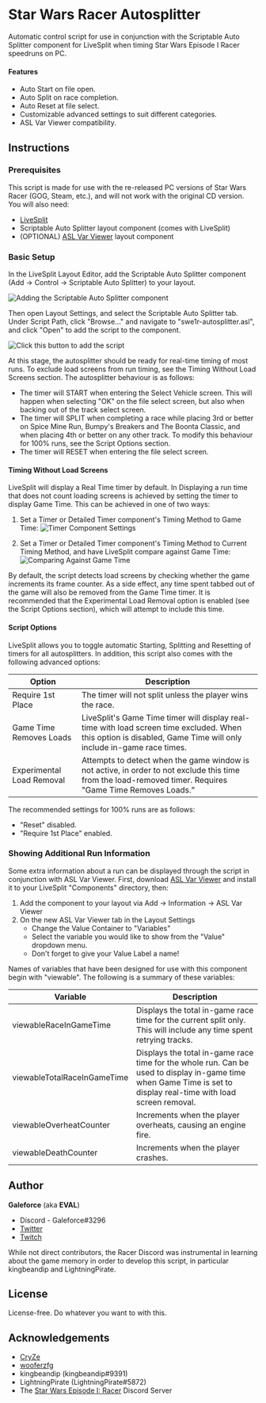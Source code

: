 # Star Wars Racer Autosplitter

Automatic control script for use in conjunction with the Scriptable Auto Splitter component for LiveSplit when timing Star Wars Episode I Racer speedruns on PC.

#### Features

* Auto Start on file open.
* Auto Split on race completion.
* Auto Reset at file select.
* Customizable advanced settings to suit different categories.
* ASL Var Viewer compatibility.

## Instructions

### Prerequisites

This script is made for use with the re-released PC versions of Star Wars Racer (GOG, Steam, etc.), and will not work with the original CD version. You will also need:

* [LiveSplit](https://livesplit.org/)
* Scriptable Auto Splitter layout component (comes with LiveSplit)
* (OPTIONAL) [ASL Var Viewer](https://github.com/hawkerm/LiveSplit.ASLVarViewer/releases) layout component

### Basic Setup

In the LiveSplit Layout Editor, add the Scriptable Auto Splitter component (Add -> Control -> Scriptable Auto Splitter) to your layout.

![Adding the Scriptable Auto Splitter component](https://raw.githubusercontent.com/everalert/swe1r-autosplitter/master/img/add-autosplitter.png)

Then open Layout Settings, and select the Scriptable Auto Splitter tab. Under Script Path, click "Browse..." and navigate to "swe1r-autosplitter.asl", and click "Open" to add the script to the component.

![Click this button to add the script](https://raw.githubusercontent.com/everalert/swe1r-autosplitter/master/img/add-script.png)

At this stage, the autosplitter should be ready for real-time timing of most runs. To exclude load screens from run timing, see the Timing Without Load Screens section. The autosplitter behaviour is as follows:

* The timer will START when entering the Select Vehicle screen. This will happen when selecting "OK" on the file select screen, but also when backing out of the track select screen.
* The timer will SPLIT when completing a race while placing 3rd or better on Spice Mine Run, Bumpy's Breakers and The Boonta Classic, and when placing 4th or better on any other track. To modify this behaviour for 100% runs, see the Script Options section.
* The timer will RESET when entering the file select screen.

#### Timing Without Load Screens

LiveSplit will display a Real Time timer by default. In Displaying a run time that does not count loading screens is achieved by setting the timer to display Game Time. This can be achieved in one of two ways:

1. Set a Timer or Detailed Timer component's Timing Method to Game Time: 
![Timer Component Settings](https://raw.githubusercontent.com/everalert/swe1r-autosplitter/master/img/use-gametime-timer.png)

2. Set a Timer or Detailed Timer component's Timing Method to Current Timing Method, and have LiveSplit compare against Game Time:
![Comparing Against Game Time](https://raw.githubusercontent.com/everalert/swe1r-autosplitter/master/img/use-gametime-comparison.png)

By default, the script detects load screens by checking whether the game increments its frame counter. As a side effect, any time spent tabbed out of the game will also be removed from the Game Time timer. It is recommended that the Experimental Load Removal option is enabled (see the Script Options section), which will attempt to include this time.

#### Script Options

LiveSplit allows you to toggle automatic Starting, Splitting and Resetting of timers for all autosplitters. In addition, this script also comes with the following advanced options:

| Option | Description |
| - | - |
| Require 1st Place | The timer will not split unless the player wins the race. |
| Game Time Removes Loads | LiveSplit's Game Time timer will display real-time with load screen time excluded. When this option is disabled, Game Time will only include in-game race times. |
| Experimental Load Removal | Attempts to detect when the game window is not active, in order to not exclude this time from the load-removed timer. Requires "Game Time Removes Loads." |

The recommended settings for 100% runs are as follows:

* "Reset" disabled.
* "Require 1st Place" enabled.

### Showing Additional Run Information

Some extra information about a run can be displayed through the script in conjunction with ASL Var Viewer. First, download [ASL Var Viewer](https://github.com/hawkerm/LiveSplit.ASLVarViewer/releases) and install it to your LiveSplit "Components" directory, then:

1. Add the component to your layout via Add -> Information -> ASL Var Viewer
2. On the new ASL Var Viewer tab in the Layout Settings
   * Change the Value Container to "Variables"
   * Select the variable you would like to show from the "Value" dropdown menu.
   * Don't forget to give your Value Label a name!

Names of variables that have been designed for use with this component begin with "viewable". The following is a summary of these variables:

| Variable | Description |
| - | - |
| viewableRaceInGameTime        | Displays the total in-game race time for the current split only. This will include any time spent retrying tracks. |
| viewableTotalRaceInGameTime   | Displays the total in-game race time for the whole run. Can be used to display in-game time when Game Time is set to display real-time with load screen removal. |
| viewableOverheatCounter       | Increments when the player overheats, causing an engine fire. |
| viewableDeathCounter          | Increments when the player crashes. |

## Author

**Galeforce** (aka **EVAL**)
* Discord - Galeforce#3296
* [Twitter](https://twitter.com/everalert)
* [Twitch](https://twitch.tv/everalert)

While not direct contributors, the Racer Discord was instrumental in learning about the game memory in order to develop this script, in particular kingbeandip and LightningPirate.

## License

License-free. Do whatever you want to with this.

## Acknowledgements

* [CryZe](https://twitter.com/CryZe107)
* [wooferzfg](https://twitter.com/wooferzfg)
* kingbeandip (kingbeandip#9391)
* LightningPirate (LightningPirate#5872)
* The [Star Wars Episode I: Racer](https://discord.gg/28vrDPM) Discord Server